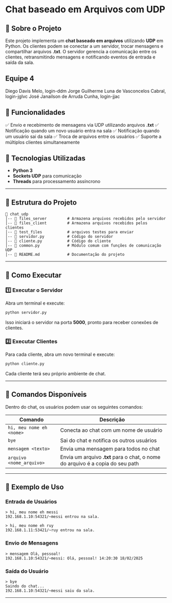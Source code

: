 # Chat baseado em Arquivos com UDP

## 📌 Sobre o Projeto
Este projeto implementa um **chat baseado em arquivos** utilizando **UDP** em Python. Os clientes podem se conectar a um servidor, trocar mensagens e compartilhar arquivos **.txt**. O servidor gerencia a comunicação entre os clientes, retransmitindo mensagens e notificando eventos de entrada e saída da sala.

## Equipe 4
Diego Davis Melo,  login-ddm
Jorge Guilherme Luna de Vasconcelos Cabral, login-jglvc
José Janailson de Arruda Cunha, login-jjac

## 📜 Funcionalidades
✅ Envio e recebimento de mensagens via UDP utilizando arquivos **.txt**
✅ Notificação quando um novo usuário entra na sala
✅ Notificação quando um usuário sai da sala
✅ Troca de arquivos entre os usuários
✅ Suporte a múltiplos clientes simultaneamente

## 🚀 Tecnologias Utilizadas
- **Python 3**
- **Sockets UDP** para comunicação
- **Threads** para processamento assíncrono

---

## 📂 Estrutura do Projeto
```
📁 chat_udp
│-- 📁 files_server         # Armazena arquivos recebidos pelo servidor
│-- 📁 files_client         # Armazena arquivos recebidos pelos clientes
│-- 📁 test_files           # arquivos testes para enviar
│-- 📄 servidor.py          # Código do servidor
│-- 📄 cliente.py           # Código do cliente
│-- 📄 common.py            # Módulo comum com funções de comunicação UDP
│-- 📄 README.md            # Documentação do projeto
```

---

## 📌 Como Executar

### **1️⃣ Executar o Servidor**
Abra um terminal e execute:
```bash
python servidor.py
```
Isso iniciará o servidor na porta **5000**, pronto para receber conexões de clientes.

### **2️⃣ Executar Clientes**
Para cada cliente, abra um novo terminal e execute:
```bash
python cliente.py
```
Cada cliente terá seu próprio ambiente de chat.

---

## 🎯 Comandos Disponíveis
Dentro do chat, os usuários podem usar os seguintes comandos:

| Comando                          | Descrição                                    |
|----------------------------------|--------------------------------------------|
| `hi, meu nome eh <nome>`        | Conecta ao chat com um nome de usuário   |
| `bye`                            | Sai do chat e notifica os outros usuários |
| `mensagem <texto>`               | Envia uma mensagem para todos no chat    |
| `arquivo <nome_arquivo>`         | Envia um arquivo **.txt** para o chat, o nome do arquivo é a copia do seu  path  |

---

## 📌 Exemplo de Uso
### **Entrada de Usuários**
```
> hi, meu nome eh messi
192.168.1.10:54321/~messi entrou na sala.
```
```
> hi, meu nome eh ruy
192.168.1.11:53421/~ruy entrou na sala.
```

### **Envio de Mensagens**
```
> mensagem Olá, pessoal!
192.168.1.10:54321/~messi: Olá, pessoal! 14:20:30 18/02/2025
```

### **Saída do Usuário**
```
> bye
Saindo do chat...
192.168.1.10:54321/~messi saiu da sala.
```

---




